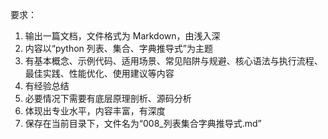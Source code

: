  要求：
1. 输出一篇文档，文件格式为 Markdown，由浅入深
2. 内容以“python 列表、集合、字典推导式”为主题
3. 有基本概念、示例代码、适用场景、常见陷阱与规避、核心语法与执行流程、最佳实践、性能优化、使用建议等内容
4. 有经验总结
5. 必要情况下需要有底层原理剖析、源码分析
6. 体现出专业水平，内容丰富，有深度
7. 保存在当前目录下，文件名为“008_列表集合字典推导式.md”